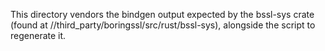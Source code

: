 This directory vendors the bindgen output expected by the bssl-sys crate (found
at //third_party/boringssl/src/rust/bssl-sys), alongside the script to
regenerate it.
